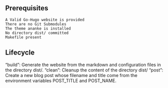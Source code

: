 ## Prerequisites

    A Valid Go-Hugo website is provided
    There are no Git Submodules
    The theme ananke is installed
    No directory dist/ committed
    Makefile present

## Lifecycle

“build”: Generate the website from the markdown and configuration files in the directory dist/.
“clean”: Cleanup the content of the directory dist/
“post”: Create a new blog post whose filename and title come from the environment variables POST_TITLE and POST_NAME.